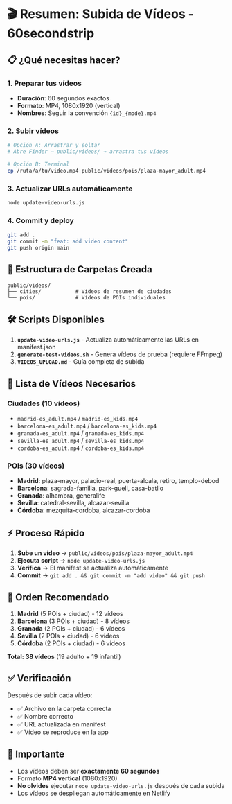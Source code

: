 # 🎬 Resumen: Subida de Vídeos - 60secondstrip

## 📋 **¿Qué necesitas hacer?**

### **1. Preparar tus vídeos**
- **Duración**: 60 segundos exactos
- **Formato**: MP4, 1080x1920 (vertical)
- **Nombres**: Seguir la convención `{id}_{mode}.mp4`

### **2. Subir vídeos**
```bash
# Opción A: Arrastrar y soltar
# Abre Finder → public/videos/ → arrastra tus vídeos

# Opción B: Terminal
cp /ruta/a/tu/video.mp4 public/videos/pois/plaza-mayor_adult.mp4
```

### **3. Actualizar URLs automáticamente**
```bash
node update-video-urls.js
```

### **4. Commit y deploy**
```bash
git add .
git commit -m "feat: add video content"
git push origin main
```

## 📁 **Estructura de Carpetas Creada**

```
public/videos/
├── cities/           # Vídeos de resumen de ciudades
└── pois/             # Vídeos de POIs individuales
```

## 🛠️ **Scripts Disponibles**

1. **`update-video-urls.js`** - Actualiza automáticamente las URLs en manifest.json
2. **`generate-test-videos.sh`** - Genera vídeos de prueba (requiere FFmpeg)
3. **`VIDEOS_UPLOAD.md`** - Guía completa de subida

## 📝 **Lista de Vídeos Necesarios**

### **Ciudades (10 vídeos)**
- `madrid-es_adult.mp4` / `madrid-es_kids.mp4`
- `barcelona-es_adult.mp4` / `barcelona-es_kids.mp4`
- `granada-es_adult.mp4` / `granada-es_kids.mp4`
- `sevilla-es_adult.mp4` / `sevilla-es_kids.mp4`
- `cordoba-es_adult.mp4` / `cordoba-es_kids.mp4`

### **POIs (30 vídeos)**
- **Madrid**: plaza-mayor, palacio-real, puerta-alcala, retiro, templo-debod
- **Barcelona**: sagrada-familia, park-guell, casa-batllo
- **Granada**: alhambra, generalife
- **Sevilla**: catedral-sevilla, alcazar-sevilla
- **Córdoba**: mezquita-cordoba, alcazar-cordoba

## ⚡ **Proceso Rápido**

1. **Sube un vídeo** → `public/videos/pois/plaza-mayor_adult.mp4`
2. **Ejecuta script** → `node update-video-urls.js`
3. **Verifica** → El manifest se actualiza automáticamente
4. **Commit** → `git add . && git commit -m "add video" && git push`

## 🎯 **Orden Recomendado**

1. **Madrid** (5 POIs + ciudad) - 12 vídeos
2. **Barcelona** (3 POIs + ciudad) - 8 vídeos
3. **Granada** (2 POIs + ciudad) - 6 vídeos
4. **Sevilla** (2 POIs + ciudad) - 6 vídeos
5. **Córdoba** (2 POIs + ciudad) - 6 vídeos

**Total: 38 vídeos** (19 adulto + 19 infantil)

## ✅ **Verificación**

Después de subir cada vídeo:
- ✅ Archivo en la carpeta correcta
- ✅ Nombre correcto
- ✅ URL actualizada en manifest
- ✅ Vídeo se reproduce en la app

## 🚨 **Importante**

- Los vídeos deben ser **exactamente 60 segundos**
- Formato **MP4 vertical** (1080x1920)
- **No olvides** ejecutar `node update-video-urls.js` después de cada subida
- Los vídeos se despliegan automáticamente en Netlify

